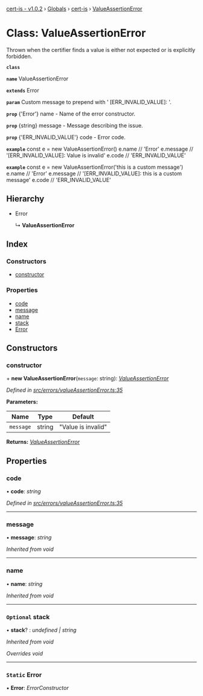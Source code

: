 [cert-is - v1.0.2](../../README.md) › [Globals](../../README.md) › [cert-is](../../README.md) › [ValueAssertionError](cert_is.valueassertionerror.md)

# Class: ValueAssertionError

Thrown when the certifier finds a value is either not expected or is explicitly forbidden.

**`class`** 

**`name`** ValueAssertionError

**`extends`** Error

**`param`** Custom message to prepend with '
[ERR_INVALID_VALUE]: '.

**`prop`** {'Error'} name    - Name of the error constructor.

**`prop`** {string}  message - Message describing the issue.

**`prop`** {'ERR_INVALID_VALUE'} code - Error code.

**`example`** 
const e = new ValueAssertionError()
e.name    // 'Error'
e.message // '[ERR_INVALID_VALUE]: Value is invalid'
e.code    // 'ERR_INVALID_VALUE'

**`example`** 
const e = new ValueAssertionError('this is a custom message')
e.name    // 'Error'
e.message // '[ERR_INVALID_VALUE]: this is a custom message'
e.code    // 'ERR_INVALID_VALUE'

## Hierarchy

* Error

  ↳ **ValueAssertionError**

## Index

### Constructors

* [constructor](cert_is.valueassertionerror.md#constructor)

### Properties

* [code](cert_is.valueassertionerror.md#code)
* [message](cert_is.valueassertionerror.md#message)
* [name](cert_is.valueassertionerror.md#name)
* [stack](cert_is.valueassertionerror.md#optional-stack)
* [Error](cert_is.valueassertionerror.md#static-error)

## Constructors

### constructor

\+ **new ValueAssertionError**(`message`: string): *[ValueAssertionError](cert_is.valueassertionerror.md)*

*Defined in [src/errors/valueAssertionError.ts:35](src/errors/valueAssertionError.ts#L35)*

**Parameters:**

Name | Type | Default |
------ | ------ | ------ |
`message` | string | "Value is invalid" |

**Returns:** *[ValueAssertionError](cert_is.valueassertionerror.md)*

## Properties

### code

• **code**: *string*

*Defined in [src/errors/valueAssertionError.ts:35](src/errors/valueAssertionError.ts#L35)*

___

### message

• **message**: *string*

*Inherited from void*

___

### name

• **name**: *string*

*Inherited from void*

___

### `Optional` stack

• **stack**? : *undefined | string*

*Inherited from void*

*Overrides void*

___

### `Static` Error

▪ **Error**: *ErrorConstructor*

